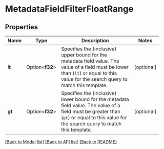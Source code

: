 # MetadataFieldFilterFloatRange

## Properties

Name | Type | Description | Notes
------------ | ------------- | ------------- | -------------
**lt** | Option<**f32**> | Specifies the (inclusive) upper bound for the metadata field value. The value of a field must be lower than (`lt`) or equal to this value for the search query to match this template. | [optional]
**gt** | Option<**f32**> | Specifies the (inclusive) lower bound for the metadata field value. The value of a field must be greater than (`gt`) or equal to this value for the search query to match this template. | [optional]

[[Back to Model list]](../README.md#documentation-for-models) [[Back to API list]](../README.md#documentation-for-api-endpoints) [[Back to README]](../README.md)


